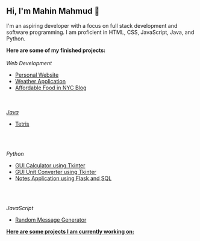 ## Hi, I'm Mahin Mahmud 👋

I'm an aspiring developer with a focus on full stack development and software programming. I am proficient in HTML, CSS, JavaScript, Java, and Python.

<strong>Here are some of my finished projects:</strong>
<br><br>
<em>Web Development</em>
<ul>
  <li><a href="https://github.com/MMahmud24/Personal_Website">Personal Website</a></li>
  <li><a href="https://github.com/MMahmud24/ASC-DemoDay-Project">Weather Application</a></li>
  <li><a href="https://github.com/MMahmud24/Affordable-Food-Blog"</a>Affordable Food in NYC Blog</li>
</ul>

<br><br>
<em>Java</em>
<ul>
  <li><a href="https://github.com/MMahmud24/APCSA-FinalProject">Tetris</a></li>
</ul>
<br><br>

<em>Python</em>
<ul>
  <li><a href="https://github.com/MMahmud24/Projects/tree/main/GUI_Calculator">GUI Calculator using Tkinter</a></li>
  <li><a href="https://github.com/MMahmud24/Projects/tree/main/GUI_Unit_Converter">GUI Unit Converter using Tkinter</a></li>
  <li><a href="https://github.com/MMahmud24/Projects/tree/main/Notes_App">Notes Application using Flask and SQL</a></li>
</ul>
<br><br>

<em>JavaScript</em>
<ul>
  <li><a href="https://github.com/MMahmud24/Projects/tree/main/message-gen">Random Message Generator</li>
</ul>

<strong>Here are some projects I am currently working on:</strong>

<!--
**MMahmud24/MMahmud24** is a ✨ _special_ ✨ repository because its `README.md` (this file) appears on your GitHub profile.

Here are some ideas to get you started:

- 🔭 I’m currently working on ...
- 🌱 I’m currently learning ...
- 👯 I’m looking to collaborate on ...
- 🤔 I’m looking for help with ...
- 💬 Ask me about ...
- 📫 How to reach me: ...
- 😄 Pronouns: ...
- ⚡ Fun fact: ...
-->
